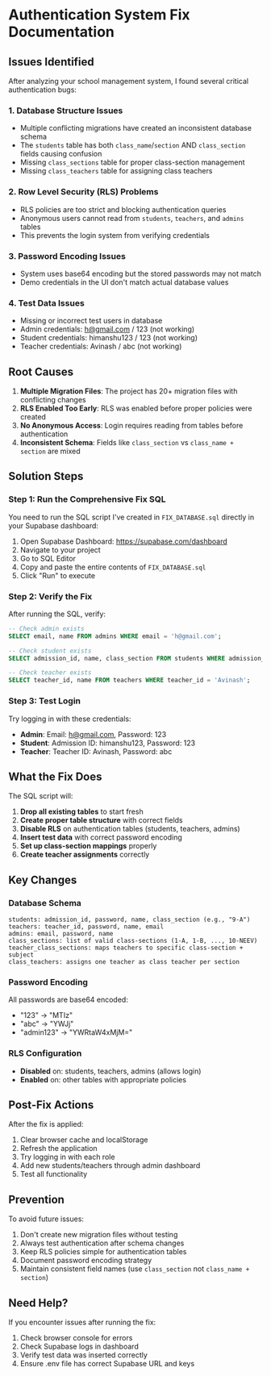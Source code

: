 # Authentication System Fix Documentation

## Issues Identified

After analyzing your school management system, I found several critical authentication bugs:

### 1. **Database Structure Issues**
- Multiple conflicting migrations have created an inconsistent database schema
- The `students` table has both `class_name`/`section` AND `class_section` fields causing confusion
- Missing `class_sections` table for proper class-section management
- Missing `class_teachers` table for assigning class teachers

### 2. **Row Level Security (RLS) Problems**
- RLS policies are too strict and blocking authentication queries
- Anonymous users cannot read from `students`, `teachers`, and `admins` tables
- This prevents the login system from verifying credentials

### 3. **Password Encoding Issues**
- System uses base64 encoding but the stored passwords may not match
- Demo credentials in the UI don't match actual database values

### 4. **Test Data Issues**
- Missing or incorrect test users in database
- Admin credentials: h@gmail.com / 123 (not working)
- Student credentials: himanshu123 / 123 (not working)
- Teacher credentials: Avinash / abc (not working)

## Root Causes

1. **Multiple Migration Files**: The project has 20+ migration files with conflicting changes
2. **RLS Enabled Too Early**: RLS was enabled before proper policies were created
3. **No Anonymous Access**: Login requires reading from tables before authentication
4. **Inconsistent Schema**: Fields like `class_section` vs `class_name + section` are mixed

## Solution Steps

### Step 1: Run the Comprehensive Fix SQL

You need to run the SQL script I've created in `FIX_DATABASE.sql` directly in your Supabase dashboard:

1. Open Supabase Dashboard: https://supabase.com/dashboard
2. Navigate to your project
3. Go to SQL Editor
4. Copy and paste the entire contents of `FIX_DATABASE.sql`
5. Click "Run" to execute

### Step 2: Verify the Fix

After running the SQL, verify:

```sql
-- Check admin exists
SELECT email, name FROM admins WHERE email = 'h@gmail.com';

-- Check student exists
SELECT admission_id, name, class_section FROM students WHERE admission_id = 'himanshu123';

-- Check teacher exists
SELECT teacher_id, name FROM teachers WHERE teacher_id = 'Avinash';
```

### Step 3: Test Login

Try logging in with these credentials:

- **Admin**: Email: h@gmail.com, Password: 123
- **Student**: Admission ID: himanshu123, Password: 123
- **Teacher**: Teacher ID: Avinash, Password: abc

## What the Fix Does

The SQL script will:

1. **Drop all existing tables** to start fresh
2. **Create proper table structure** with correct fields
3. **Disable RLS** on authentication tables (students, teachers, admins)
4. **Insert test data** with correct password encoding
5. **Set up class-section mappings** properly
6. **Create teacher assignments** correctly

## Key Changes

### Database Schema
```
students: admission_id, password, name, class_section (e.g., "9-A")
teachers: teacher_id, password, name, email
admins: email, password, name
class_sections: list of valid class-sections (1-A, 1-B, ..., 10-NEEV)
teacher_class_sections: maps teachers to specific class-section + subject
class_teachers: assigns one teacher as class teacher per section
```

### Password Encoding
All passwords are base64 encoded:
- "123" → "MTIz"
- "abc" → "YWJj"
- "admin123" → "YWRtaW4xMjM="

### RLS Configuration
- **Disabled** on: students, teachers, admins (allows login)
- **Enabled** on: other tables with appropriate policies

## Post-Fix Actions

After the fix is applied:

1. Clear browser cache and localStorage
2. Refresh the application
3. Try logging in with each role
4. Add new students/teachers through admin dashboard
5. Test all functionality

## Prevention

To avoid future issues:

1. Don't create new migration files without testing
2. Always test authentication after schema changes
3. Keep RLS policies simple for authentication tables
4. Document password encoding strategy
5. Maintain consistent field names (use `class_section` not `class_name + section`)

## Need Help?

If you encounter issues after running the fix:

1. Check browser console for errors
2. Check Supabase logs in dashboard
3. Verify test data was inserted correctly
4. Ensure .env file has correct Supabase URL and keys
